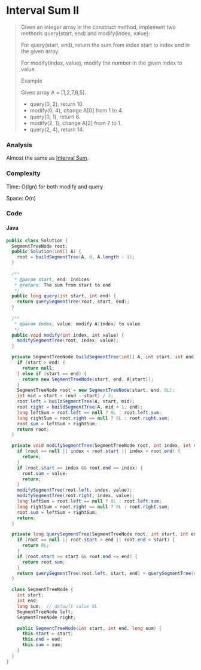 # Interval Sum II
> Given an integer array in the construct method, implement two methods query(start, end) and modify(index, value):
>
> For query(start, end), return the sum from index start to index end in the given array.
>
> For modify(index, value), modify the number in the given index to value
>
> Example
>
> Given array A = [1,2,7,8,5].
>
> * query(0, 2), return 10.
> * modify(0, 4), change A[0] from 1 to 4.
> * query(0, 1), return 6.
> * modify(2, 1), change A[2] from 7 to 1.
> * query(2, 4), return 14.

### Analysis
Almost the same as [Interval Sum](interval_sum.md).

### Complexity
Time: O(lgn) for both modify and query

Space: O(n)

### Code
#### Java
```java
public class Solution {
  SegmentTreeNode root;
  public Solution(int[] A) {
    root = buildSegmentTree(A, 0, A.length - 1);
  }
  
  /**
   * @param start, end: Indices
   * @return: The sum from start to end
   */
  public long query(int start, int end) {
    return querySegmentTree(root, start, end);
  }
  
  /**
   * @param index, value: modify A[index] to value.
   */
  public void modify(int index, int value) {
    modifySegmentTree(root, index, value);
  }

  private SegmentTreeNode buildSegmentTree(int[] A, int start, int end) {
    if (start > end) {
      return null;
    } else if (start == end) {
      return new SegmentTreeNode(start, end, A[start]);
    }
    SegmentTreeNode root = new SegmentTreeNode(start, end, 0L);
    int mid = start + (end - start) / 2;
    root.left = buildSegmentTree(A, start, mid);
    root.right = buildSegmentTree(A, mid + 1, end);
    long leftSum = root.left == null ? 0L : root.left.sum;
    long rightSum = root.right == null ? 0L : root.right.sum;
    root.sum = leftSum + rightSum;
    return root;
  }

  private void modifySegmentTree(SegmentTreeNode root, int index, int value) {
    if (root == null || index < root.start || index > root.end) {
      return;
    }
    if (root.start == index && root.end == index) {
      root.sum = value;
      return;
    }
    modifySegmentTree(root.left, index, value);
    modifySegmentTree(root.right, index, value);
    long leftSum = root.left == null ? 0L : root.left.sum;
    long rightSum = root.right == null ? 0L : root.right.sum;
    root.sum = leftSum + rightSum;
    return;
  }

  private long querySegmentTree(SegmentTreeNode root, int start, int end) {
    if (root == null || root.start > end || root.end < start) {
      return 0L;
    }
    if (root.start >= start && root.end <= end) {
      return root.sum;
    }
    return querySegmentTree(root.left, start, end) + querySegmentTree(root.right, start, end);
  }

  class SegmentTreeNode {
    int start;
    int end;
    long sum;  // default value 0L
    SegmentTreeNode left;
    SegmentTreeNode right;

    public SegmentTreeNode(int start, int end, long sum) {
      this.start = start;
      this.end = end;
      this.sum = sum;
    }
  }
}
```
